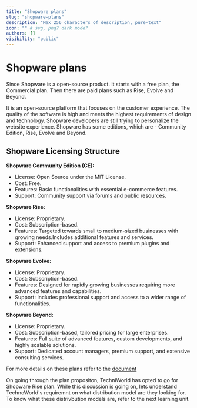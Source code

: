 ```yaml
---
title: "Shopware plans"
slug: "shopware-plans"
description: "Max 256 characters of description, pure-text"
icon: "" # svg, png? dark mode?
authors: []
visibility: "public"
---
```


# Shopware plans

Since Shopware is a open-source product. It starts with a free plan, the Commercial plan. Then there are paid plans such as Rise, Evolve and Beyond. 

It is an open-source platform that focuses on the customer experience. The quality of the software is high and meets the highest requirements of design and technology. Shopware developers are still trying to personalize the website experience. Shopware has some editions, which are - Community Edition, Rise, Evolve and Beyond.

## Shopware Licensing Structure

**Shopware Community Edition (CE):**

- License: Open Source under the MIT License.
- Cost: Free.
- Features: Basic functionalities with essential e-commerce features.
- Support: Community support via forums and public resources.

**Shopware Rise:**

- License: Proprietary.
- Cost: Subscription-based.
- Features: Targeted towards small to medium-sized businesses with growing needs.Includes additional features and services.
- Support: Enhanced support and access to premium plugins and extensions.

**Shopware Evolve:**

- License: Proprietary.
- Cost: Subscription-based.
- Features: Designed for rapidly growing businesses requiring more advanced features and capabilities.
- Support: Includes professional support and access to a wider range of functionalities.

**Shopware Beyond:**

-  License: Proprietary.
- Cost: Subscription-based, tailored pricing for large enterprises.
- Features: Full suite of advanced features, custom developments, and highly scalable solutions.
- Support: Dedicated account managers, premium support, and extensive consulting services.

For more details on these plans refer to the [document](https://www.shopware.com/en/pricing/)

On going through the plan propositon, TechniWorld has opted to go for Shopware Rise plan. While this discussion is going on, lets understand TechnoWorld's requiremnt on what distribution model are they looking for. To know what these distrivbution models are, refer to the next learning unit.

